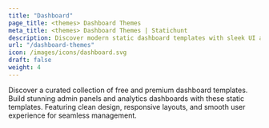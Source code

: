```yaml
---
title: "Dashboard"
page_title: <themes> Dashboard Themes
meta_title: <themes> Dashboard Themes | Statichunt
description: Discover modern static dashboard templates with sleek UI and powerful features. Perfect for admin panels and analytics.
url: "/dashboard-themes"
icon: /images/icons/dashboard.svg
draft: false
weight: 4
---
```


Discover a curated collection of free and premium dashboard templates. Build stunning admin panels and analytics dashboards with these static templates. Featuring clean design, responsive layouts, and smooth user experience for seamless management.
